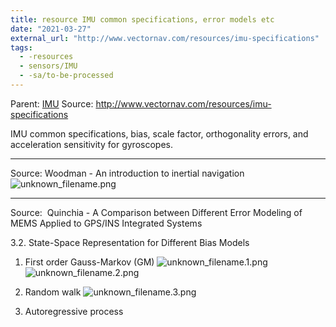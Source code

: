 ```yaml
---
title: resource IMU common specifications, error models etc
date: "2021-03-27"
external_url: "http://www.vectornav.com/resources/imu-specifications"
tags:
  - -resources
  - sensors/IMU
  - -sa/to-be-processed
---
```


Parent: [IMU](imu.md)
Source: <http://www.vectornav.com/resources/imu-specifications>

IMU common specifications, bias, scale factor, orthogonality errors, and acceleration sensitivity for gyroscopes.

* * *

Source: Woodman - An introduction to inertial navigation
![unknown_filename.png](./_resources/[resource]_IMU_common_specifications,_error_models_etc.resources/unknown_filename.png)

* * *

Source:  Quinchia - A Comparison between Different Error Modeling of MEMS Applied to GPS/INS Integrated Systems

3.2. State-Space Representation for Different Bias Models

1.  First order Gauss-Markov (GM)
    ![unknown_filename.1.png](./_resources/[resource]_IMU_common_specifications,_error_models_etc.resources/unknown_filename.1.png)
    ![unknown_filename.2.png](./_resources/[resource]_IMU_common_specifications,_error_models_etc.resources/unknown_filename.2.png)
    
2.  Random walk
    ![unknown_filename.3.png](./_resources/[resource]_IMU_common_specifications,_error_models_etc.resources/unknown_filename.3.png)
    
3.  Autoregressive process

